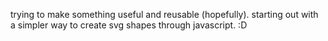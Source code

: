 trying to make something useful and reusable (hopefully). starting out with a simpler way to create svg shapes through javascript. :D
